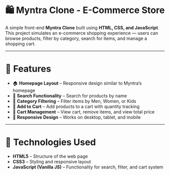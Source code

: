 # 🛍️ Myntra Clone - E-Commerce Store

A simple front-end **Myntra Clone** built using **HTML, CSS, and JavaScript**.  
This project simulates an e-commerce shopping experience — users can browse products, filter by category, search for items, and manage a shopping cart.

---

# 🚀 Features

- 🏠 **Homepage Layout** – Responsive design similar to Myntra’s homepage  
- 🔎 **Search Functionality** – Search for products by name  
- 🧢 **Category Filtering** – Filter items by Men, Women, or Kids  
- 🛒 **Add to Cart** – Add products to a cart with quantity tracking  
- 🧾 **Cart Management** – View cart, remove items, and view total price  
- 📱 **Responsive Design** – Works on desktop, tablet, and mobile  

---

# 🧠 Technologies Used

- **HTML5** – Structure of the web page  
- **CSS3** – Styling and responsive layout  
- **JavaScript (Vanilla JS)** – Functionality for search, filter, and cart system  
